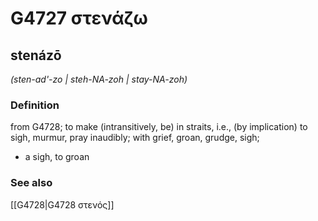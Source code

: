 # G4727 στενάζω

## stenázō

_(sten-ad'-zo | steh-NA-zoh | stay-NA-zoh)_

### Definition

from G4728; to make (intransitively, be) in straits, i.e., (by implication) to sigh, murmur, pray inaudibly; with grief, groan, grudge, sigh; 

- a sigh, to groan

### See also

[[G4728|G4728 στενός]]
